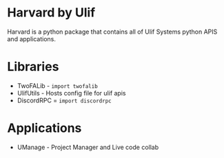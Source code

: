 # Harvard by Ulif
Harvard is a python package that contains all of Ulif Systems python APIS and applications.

# Libraries
* TwoFALib - `import twofalib`
* UlifUtils - Hosts config file for ulif apis   
* DiscordRPC = `import discordrpc`

# Applications
* UManage - Project Manager and Live code collab
